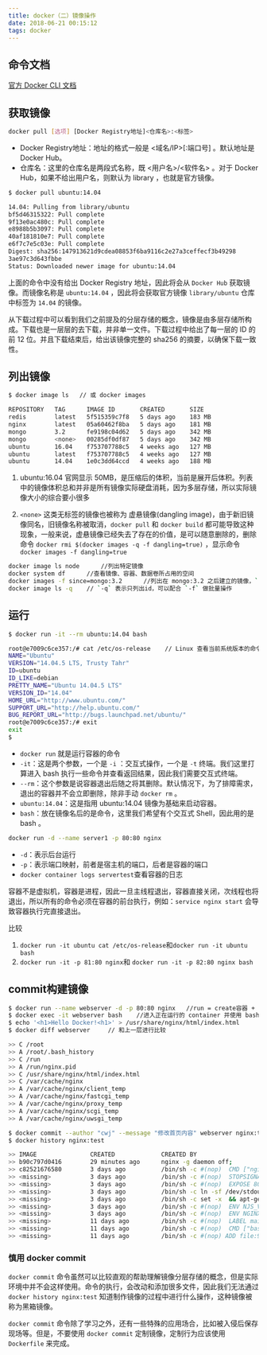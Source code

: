 ```yaml
---
title: docker（二）镜像操作
date: 2018-06-21 00:15:12
tags: docker
---
```


## 命令文档

[官方 Docker CLI 文档](https://docs.docker.com/engine/reference/commandline/docker/#child-commands)

## 获取镜像

```bash
docker pull [选项] [Docker Registry地址]<仓库名>:<标签>
```

- Docker Registry地址：地址的格式一般是 <域名/IP>[:端口号] 。默认地址是 Docker Hub。
- 仓库名：这里的仓库名是两段式名称，既 <用户名>/<软件名> 。对于 Docker Hub，如果不给出用户名，则默认为  library ，也就是官方镜像。

```bash
$ docker pull ubuntu:14.04

14.04: Pulling from library/ubuntu
bf5d46315322: Pull complete
9f13e0ac480c: Pull complete
e8988b5b3097: Pull complete
40af181810e7: Pull complete
e6f7c7e5c03e: Pull complete
Digest: sha256:147913621d9cdea08853f6ba9116c2e27a3ceffecf3b49298
3ae97c3d643fbbe
Status: Downloaded newer image for ubuntu:14.04
```

上面的命令中没有给出 Docker Registry 地址，因此将会从 `Docker Hub` 获取镜像。而镜像名称是 `ubuntu:14.04` ，因此将会获取官方镜像 `library/ubuntu` 仓库中标签为 `14.04` 的镜像。

从下载过程中可以看到我们之前提及的分层存储的概念，镜像是由多层存储所构成。下载也是一层层的去下载，并非单一文件。下载过程中给出了每一层的 ID 的前 12 位。并且下载结束后，给出该镜像完整的 sha256 的摘要，以确保下载一致性。

## 列出镜像

```bash
$ docker image ls   // 或 docker images

REPOSITORY   TAG      IMAGE ID       CREATED       SIZE
redis        latest   5f515359c7f8   5 days ago    183 MB
nginx        latest   05a60462f8ba   5 days ago    181 MB
mongo        3.2      fe9198c04d62   5 days ago    342 MB
mongo        <none>   00285df0df87   5 days ago    342 MB
ubuntu       16.04    f753707788c5   4 weeks ago   127 MB
ubuntu       latest   f753707788c5   4 weeks ago   127 MB
ubuntu       14.04    1e0c3dd64ccd   4 weeks ago   188 MB
```

1. ubuntu:16.04 官网显示 50MB，是压缩后的体积，当前是展开后体积。列表中的镜像体积总和并非是所有镜像实际硬盘消耗，因为多层存储，所以实际镜像大小的综合要小很多

2. `<none>` 这类无标签的镜像也被称为 虚悬镜像(dangling image)，由于新旧镜像同名，旧镜像名称被取消，`docker pull` 和 `docker build` 都可能导致这种现象，一般来说，虚悬镜像已经失去了存在的价值，是可以随意删除的，删除命令 `docker rmi $(docker images -q -f dangling=true)` ，显示命令 `docker images -f dangling=true`

```bash
docker image ls node      //列出特定镜像
docker system df      //查看镜像、容器、数据卷所占用的空间
docker images -f since=mongo:3.2      //列出在 mongo:3.2 之后建立的镜像，`-f` 是 filter 的缩写，`since` 表示之后，对应的 `before` 表示之前
docker image ls -q    // `-q` 表示只列出id，可以配合 `-f` 做批量操作
```

## 运行

```bash
$ docker run -it --rm ubuntu:14.04 bash

root@e7009c6ce357:/# cat /etc/os-release    // Linux 查看当前系统版本的命令
NAME="Ubuntu"
VERSION="14.04.5 LTS, Trusty Tahr"
ID=ubuntu
ID_LIKE=debian
PRETTY_NAME="Ubuntu 14.04.5 LTS"
VERSION_ID="14.04"
HOME_URL="http://www.ubuntu.com/"
SUPPORT_URL="http://help.ubuntu.com/"
BUG_REPORT_URL="http://bugs.launchpad.net/ubuntu/"
root@e7009c6ce357:/# exit
exit
$
```

- `docker run` 就是运行容器的命令
- `-it`：这是两个参数，一个是 `-i` ：交互式操作，一个是 `-t` 终端。我们这里打算进入 bash 执行一些命令并查看返回结果，因此我们需要交互式终端。
- `--rm`：这个参数是说容器退出后随之将其删除。默认情况下，为了排障需求，退出的容器并不会立即删除，除非手动 `docker rm` 。
- `ubuntu:14.04`：这是指用 ubuntu:14.04 镜像为基础来启动容器。
- `bash`：放在镜像名后的是命令，这里我们希望有个交互式 Shell，因此用的是 bash 。

```bash
docker run -d --name server1 -p 80:80 nginx
```

- `-d`：表示后台运行
- `-p`：表示端口映射，前者是宿主机的端口，后者是容器的端口
- `docker container logs servertest`查看容器的日志

容器不是虚拟机，容器是进程，因此一旦主线程退出，容器直接关闭，次线程也将退出，所以所有的命令必须在容器的前台执行，例如：`service nginx start` 会导致容器执行完直接退出。

比较

1. `docker run -it ubuntu cat /etc/os-release`和`docker run -it ubuntu bash`
2. `docker run -it -p 81:80 nginx`和 `docker run -it -p 82:80 nginx bash`

## commit构建镜像

```bash
$ docker run --name webserver -d -p 80:80 nginx   //run = create容器 + start容器
$ docker exec -it webserver bash    //进入正在运行的 container 并使用 bash
$ echo '<h1>Hello Docker!<h1>' > /usr/share/nginx/html/index.html       // 修改 nginx 文件内容
$ docker diff webserver     // 和上一层进行比较

>> C /root
>> A /root/.bash_history
>> C /run
>> A /run/nginx.pid
>> C /usr/share/nginx/html/index.html
>> C /var/cache/nginx
>> A /var/cache/nginx/client_temp
>> A /var/cache/nginx/fastcgi_temp
>> A /var/cache/nginx/proxy_temp
>> A /var/cache/nginx/scgi_temp
>> A /var/cache/nginx/uwsgi_temp

$ docker commit --author "cwj" --message "修改首页内容" webserver nginx:test      // 将webserver容器commit生成一个新的镜像为 nginx:test
$ docker history nginx:test

>> IMAGE               CREATED             CREATED BY                                      SIZE                COMMENT
>> b90c797d0416        29 minutes ago      nginx -g daemon off;                            200B                首页写改为hello world
>> c82521676580        3 days ago          /bin/sh -c #(nop)  CMD ["nginx" "-g" "daemon…   0B
>> <missing>           3 days ago          /bin/sh -c #(nop)  STOPSIGNAL [SIGTERM]         0B
>> <missing>           3 days ago          /bin/sh -c #(nop)  EXPOSE 80/tcp                0B
>> <missing>           3 days ago          /bin/sh -c ln -sf /dev/stdout /var/log/nginx…   22B
>> <missing>           3 days ago          /bin/sh -c set -x  && apt-get update  && apt…   53.7MB
>> <missing>           3 days ago          /bin/sh -c #(nop)  ENV NJS_VERSION=1.15.2.0.…   0B
>> <missing>           3 days ago          /bin/sh -c #(nop)  ENV NGINX_VERSION=1.15.2-…   0B
>> <missing>           11 days ago         /bin/sh -c #(nop)  LABEL maintainer=NGINX Do…   0B
>> <missing>           11 days ago         /bin/sh -c #(nop)  CMD ["bash"]                 0B
>> <missing>           11 days ago         /bin/sh -c #(nop) ADD file:919939fa022472751…   55.3MB
```

### 慎用 docker commit

`docker commit` 命令虽然可以比较直观的帮助理解镜像分层存储的概念，但是实际环境中并不会这样使用。命令的执行，会改动和添加很多文件，因此我们无法通过 `docker history nginx:test` 知道制作镜像的过程中进行什么操作，这种镜像被称为黑箱镜像。

`docker commit` 命令除了学习之外，还有一些特殊的应用场合，比如被入侵后保存现场等。但是，不要使用 `docker commit` 定制镜像，定制行为应该使用 `Dockerfile` 来完成。